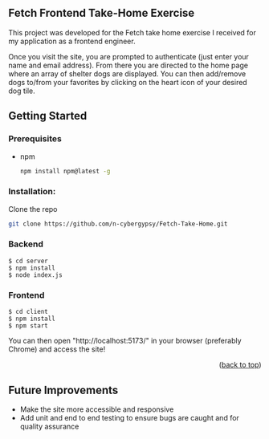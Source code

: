 ## Fetch Frontend Take-Home Exercise

This project was developed for the Fetch take home exercise I received for my application as a frontend engineer.

Once you visit the site, you are prompted to authenticate (just enter your name and email address). From there you are directed to the home page where an array of shelter dogs are displayed. You can then add/remove dogs to/from your favorites by clicking on the heart icon of your desired dog tile.



<!-- GETTING STARTED -->
## Getting Started

### Prerequisites

* npm
  ```sh
  npm install npm@latest -g
  ```

### Installation:
Clone the repo
   ```sh
   git clone https://github.com/n-cybergypsy/Fetch-Take-Home.git
   ```

### Backend
```
$ cd server
$ npm install
$ node index.js
```

### Frontend
```
$ cd client
$ npm install
$ npm start
```

You can then open "http://localhost:5173/" in your browser (preferably Chrome) and access the site!
<p align="right">(<a href="#readme-top">back to top</a>)</p>


## Future Improvements
- Make the site more accessible and responsive
- Add unit and end to end testing to ensure bugs are caught and for quality assurance


